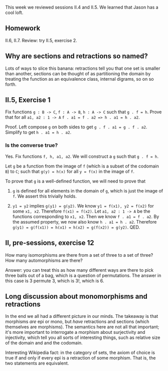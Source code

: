 This week we reviewed sessions II.4 and II.5. We learned that Jason has a cool loft.

## Homework

II.6, II.7. Review: try II.5, exercise 2.

## Why are sections and retractions so named?

Lots of ways to slice this banana: retractions tell you that one set is smaller than another, sections can be thought of as partitioning the domain by treating the function as an equivalence class, internal digrams, so on so forth.

## II.5, Exercise 1

Fix functions `g : B -> C`, `f : A -> B`, `h : A -> C` such that `g . f = h`. Prove that for all `a1, a2 : 1 -> A`
`f . a1 = f . a2 => h . a1 = h . a2`.

Proof. Left compose `g` on both sides to get `g . f . a1 = g . f . a2`. Simplify to get `h . a1 = h . a2`.

### Is the converse true?

Yes. Fix functions `f, h, a1, a2`. We will construct a `g` such that `g . f = h`.

Let `g` be a function from the image of `f` (which is a subset of the codomain `B`) to `C`; such that `g(y) = h(x)`
for all `y = f(x)` in the image of `f`.

To prove that `g` is a well-defined function, we will need to prove that

1. `g` is defined for all elements in the domain of `g`, which is just the image of `f`. We assert this trivially holds.

1. `y1 = y2` implies `g(y1) = g(y2)`. We know `y1 = f(x1), y2 = f(x2)` for some `x1, x2`. Therefore `f(x1) = f(x2)`.
   Let `a1, a2 : 1 -> A` be the functions corresponding to `x1, x2`. Then we know `f . a1 = f . a2`.
   By the assumed property, we now also know `h . a1 = h . a2`. Therefore
   `g(y1) = g(f(x1)) = h(x1) = h(x2) = g(f(x2)) = g(y2)`. QED.
   

## II, pre-sessions, exercise 12

How many isomorphisms are there from a set of three to a set of three? How many automorphisms are there?

Answer: you can treat this as how many different ways are there to pick three balls out of a bag,
which is a question of permutations. The answer in this case is 3 permute 3, which is 3!, which is 6.

## Long discussion about monomorphisms and retractions

In the end we all had a different picture in our minds. The takeaway is that
morphisms _are_ epi or mono, but _have_ retractions and sections (which themselves
are morphisms). The semantics here are not all that important; it's more
important to interrogate a morphism about surjectivity and injectivity, which
tell you all sorts of interesting things, such as relative size of the domain and
and the codomain.

Interesting Wikipedia fact: in the category of sets, the axiom of choice
is true if and only if every epi is a retraction of some morphism. That is,
the two statements are equivalent.
  
